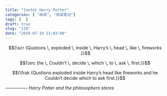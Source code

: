 ```yaml
---
title: "{note} Harry Potter"
categories: [ "阅读", "阅读笔记"]
tags: [  ]
draft: true
slug: "118"
date: "2019-07-19 21:03:00"
---
```


$${\scr {Qustions \, exploded \, inside \, Harry’s \, head \, like \, fireworks .}}$$

$${\src {he \, Couldn’t \, decide \, which \, to \, ask \, first.}}$$

$${\frak {Qustions exploded inside Harry’s head like fireworks and he Couldn’t decide which to ask first.}}$$

*————— Harry Potter and the philosophers stores*
